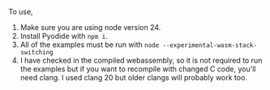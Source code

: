 To use,

1. Make sure you are using node version 24.
2. Install Pyodide with `npm i`.
3. All of the examples must be run with `node --experimental-wasm-stack-switching`
4. I have checked in the compiled webassembly, so it is not required to run the
   examples but if you want to recompile with changed C code, you'll need clang.
   I used clang 20 but older clangs will probably work too.
